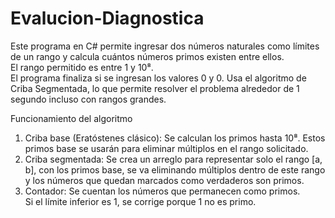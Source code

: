 # Evalucion-Diagnostica
Este programa en C# permite ingresar dos números naturales como límites de un rango y calcula cuántos números primos existen entre ellos.  
El rango permitido es entre 1 y 10⁸.  
El programa finaliza si se ingresan los valores 0 y 0.
Usa el algoritmo de Criba Segmentada, lo que permite resolver el problema alrededor de 1 segundo incluso con rangos grandes.  

Funcionamiento del algoritmo
1. Criba base (Eratóstenes clásico): Se calculan los primos hasta 10⁸. Estos primos base se usarán para eliminar múltiplos en el rango solicitado.
2. Criba segmentada: Se crea un arreglo para representar solo el rango [a, b], con los primos base, se va eliminando múltiplos dentro de este rango y los números que quedan marcados como verdaderos son primos.
3. Contador: Se cuentan los números que permanecen como primos.  
Si el límite inferior es 1, se corrige porque 1 no es primo.  

